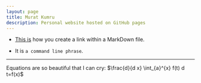 ```yaml
---
layout: page
title: Murat Kumru
description: Personal website hosted on GitHub pages
---
```


- [This is](https://theuselessweb.com/) how you create a link within a MarkDown file.

- It is `a command line phrase`.

---

Equations are so beautiful that I can cry: $\frac{d}{d x} \int_{a}^{x} f(t) d t=f(x)$

